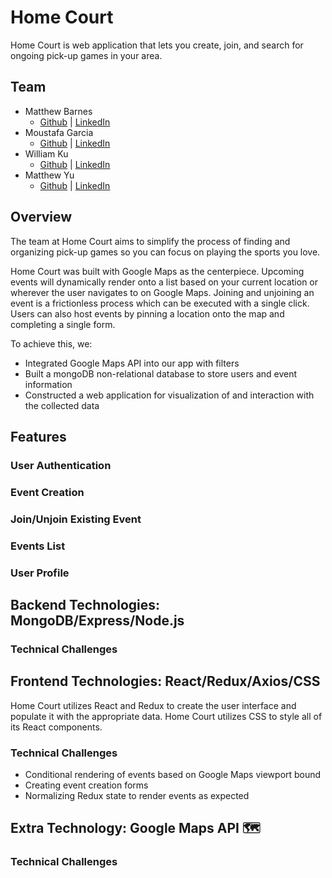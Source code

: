 # Home Court

Home Court is web application that lets you create, join, and search for ongoing pick-up games in your area.

## Team
* Matthew Barnes
  * [Github](https://github.com/mmbarness) | [LinkedIn](https://www.linkedin.com/in/matthew-barnes-61162b64/)
* Moustafa Garcia
  * [Github](https://github.com/mogarcia626) | [LinkedIn](https://www.linkedin.com/in/moustafagarcia/)
* William Ku
  * [Github](https://github.com/will-ku) | [LinkedIn](https://www.linkedin.com/in/willku/)
* Matthew Yu
  * [Github](https://github.com/matt2yu) | [LinkedIn](https://www.linkedin.com/in/matt2yu/)

## Overview

The team at Home Court aims to simplify the process of finding and organizing pick-up games so you can focus on playing the sports you love. 

Home Court was built with Google Maps as the centerpiece. Upcoming events will dynamically render onto a list based on your current location or wherever the user navigates to on Google Maps. Joining and unjoining an event is a frictionless process which can be executed with a single click. Users can also host events by pinning a location onto the map and completing a single form.

To achieve this, we:
* Integrated Google Maps API into our app with filters
* Built a mongoDB non-relational database to store users and event information
* Constructed a web application for visualization of and interaction with the collected data

## Features

### User Authentication
### Event Creation
### Join/Unjoin Existing Event
### Events List
### User Profile

## Backend Technologies: MongoDB/Express/Node.js
### Technical Challenges

## Frontend Technologies: React/Redux/Axios/CSS

Home Court utilizes React and Redux to create the user interface and populate it with the appropriate data. Home Court utilizes CSS to style all of its React components. 

### Technical Challenges
* Conditional rendering of events based on Google Maps viewport bound
* Creating event creation forms
* Normalizing Redux state to render events as expected

## Extra Technology: Google Maps API 🗺
### Technical Challenges

